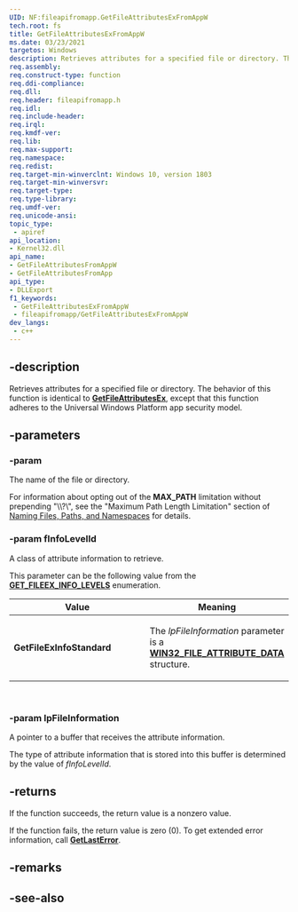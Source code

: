 ```yaml
---
UID: NF:fileapifromapp.GetFileAttributesExFromAppW
tech.root: fs
title: GetFileAttributesExFromAppW
ms.date: 03/23/2021
targetos: Windows
description: Retrieves attributes for a specified file or directory. The behavior of this function is identical to GetFileAttributesEx, except that this function adheres to the Universal Windows Platform app security model.
req.assembly: 
req.construct-type: function
req.ddi-compliance: 
req.dll: 
req.header: fileapifromapp.h
req.idl: 
req.include-header: 
req.irql: 
req.kmdf-ver: 
req.lib: 
req.max-support: 
req.namespace: 
req.redist: 
req.target-min-winverclnt: Windows 10, version 1803
req.target-min-winversvr: 
req.target-type: 
req.type-library: 
req.umdf-ver: 
req.unicode-ansi: 
topic_type:
 - apiref
api_location:
- Kernel32.dll
api_name:
- GetFileAttributesFromAppW
- GetFileAttributesFromApp
api_type:
- DLLExport
f1_keywords:
 - GetFileAttributesExFromAppW
 - fileapifromapp/GetFileAttributesExFromAppW
dev_langs:
 - c++
---
```


## -description

Retrieves attributes for a specified file or directory. The behavior of this function is identical to [**GetFileAttributesEx**](../fileapi/nf-fileapi-getfileattributesexw.md), except that this function adheres to the Universal Windows Platform app security model.


## -parameters

### -param 

The name of the file or directory.
    
For information about opting out of the **MAX\_PATH** limitation without prepending "\\\\?\\", see the "Maximum Path Length Limitation" section of [Naming Files, Paths, and Namespaces](/windows/win32/fileio/naming-a-file) for details.




### -param fInfoLevelId

A class of attribute information to retrieve.
    
This parameter can be the following value from the [**GET\_FILEEX\_INFO\_LEVELS**](../minwinbase/ne-minwinbase-get_fileex_info_levels.md) enumeration.

<table>
<colgroup>
<col style="width: 50%" />
<col style="width: 50%" />
</colgroup>
<thead>
<tr class="header">
<th>Value</th>
<th>Meaning</th>
</tr>
</thead>
<tbody>
<tr class="odd">
<td><span id="GetFileExInfoStandard"></span><span id="getfileexinfostandard"></span><span id="GETFILEEXINFOSTANDARD"></span>
<strong>GetFileExInfoStandard</strong></td>
<td><p>The <em>lpFileInformation</em> parameter is a <a href="/windows/win32/api/fileapi/ns-fileapi-win32_file_attribute_data"><strong>WIN32_FILE_ATTRIBUTE_DATA</strong></a> structure.</p></td>
</tr>
</tbody>
</table>

 

### -param lpFileInformation

A pointer to a buffer that receives the attribute information.

The type of attribute information that is stored into this buffer is determined by the value of *fInfoLevelId*.


## -returns


If the function succeeds, the return value is a nonzero value.

If the function fails, the return value is zero (0). To get extended error information, call [**GetLastError**](../errhandlingapi/nf-errhandlingapi-getlasterror.md).


## -remarks

## -see-also

